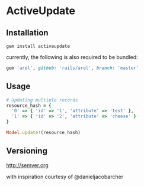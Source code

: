 # ActiveUpdate
## Installation
```
gem install activeupdate
```
currently, the following is also required to be bundled:
```ruby
gem 'arel', github: 'rails/arel', branch: 'master'
```
## Usage
```ruby
# Updating multiple records
resource_hash = { 
  '0' => { 'id' => '1', 'attribute' => 'test' }, 
  '1' => { 'id' => '2', 'attribute' => 'cheese' } 
}

Model.update!(resource_hash)
```

## Versioning
http://semver.org

with inspiration courtesy of @danieljacobarcher
